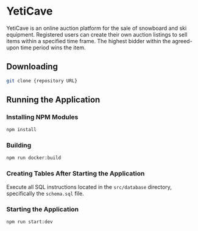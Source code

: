# YetiCave

YetiCave is an online auction platform for the sale of snowboard and ski equipment. Registered users can create their own auction listings to sell items within a specified time frame. The highest bidder within the agreed-upon time period wins the item.

## Downloading

```bash
git clone {repository URL}
```

## Running the Application

### Installing NPM Modules

```bash
npm install
```

### Building

```bash
npm run docker:build
```

### Creating Tables After Starting the Application

Execute all SQL instructions located in the `src/database` directory, specifically the `schema.sql` file.

### Starting the Application

```bash
npm run start:dev
```
